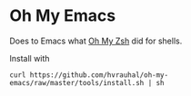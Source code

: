 # Oh My Emacs

Does to Emacs what [Oh My Zsh](http://https://github.com/robbyrussell/oh-my-zsh) did for shells.

Install with

    curl https://github.com/hvrauhal/oh-my-emacs/raw/master/tools/install.sh | sh
